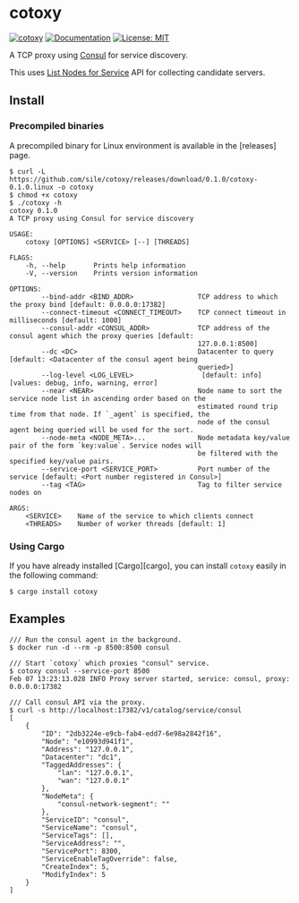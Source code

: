 cotoxy
======

[![cotoxy](http://meritbadge.herokuapp.com/cotoxy)](https://crates.io/crates/cotoxy)
[![Documentation](https://docs.rs/cotoxy/badge.svg)](https://docs.rs/cotoxy)
[![License: MIT](https://img.shields.io/badge/license-MIT-blue.svg)](LICENSE)

A TCP proxy using [Consul][consul] for service discovery.

This uses [List Nodes for Service] API for collecting candidate servers.

[consul]: https://www.consul.io/
[List Nodes for Service]: https://www.consul.io/api/catalog.html#list-nodes-for-service

Install
--------

### Precompiled binaries

A precompiled binary for Linux environment is available in the [releases] page.

```console
$ curl -L https://github.com/sile/cotoxy/releases/download/0.1.0/cotoxy-0.1.0.linux -o cotoxy
$ chmod +x cotoxy
$ ./cotoxy -h
cotoxy 0.1.0
A TCP proxy using Consul for service discovery

USAGE:
    cotoxy [OPTIONS] <SERVICE> [--] [THREADS]

FLAGS:
    -h, --help       Prints help information
    -V, --version    Prints version information

OPTIONS:
        --bind-addr <BIND_ADDR>                TCP address to which the proxy bind [default: 0.0.0.0:17382]
        --connect-timeout <CONNECT_TIMEOUT>    TCP connect timeout in milliseconds [default: 1000]
        --consul-addr <CONSUL_ADDR>            TCP address of the consul agent which the proxy queries [default:
                                               127.0.0.1:8500]
        --dc <DC>                              Datacenter to query [default: <Datacenter of the consul agent being
                                               queried>]
        --log-level <LOG_LEVEL>                 [default: info]  [values: debug, info, warning, error]
        --near <NEAR>                          Node name to sort the service node list in ascending order based on the
                                               estimated round trip time from that node. If `_agent` is specified, the
                                               node of the consul agent being queried will be used for the sort.
        --node-meta <NODE_META>...             Node metadata key/value pair of the form `key:value`. Service nodes will
                                               be filtered with the specified key/value pairs.
        --service-port <SERVICE_PORT>          Port number of the service [default: <Port number registered in Consul>]
        --tag <TAG>                            Tag to filter service nodes on

ARGS:
    <SERVICE>    Name of the service to which clients connect
    <THREADS>    Number of worker threads [default: 1]
```

### Using Cargo

If you have already installed [Cargo][cargo], you can install `cotoxy` easily in the following command:

```console
$ cargo install cotoxy
```

Examples
--------

```console
/// Run the consul agent in the background.
$ docker run -d --rm -p 8500:8500 consul

/// Start `cotoxy` which proxies "consul" service.
$ cotoxy consul --service-port 8500
Feb 07 13:23:13.028 INFO Proxy server started, service: consul, proxy: 0.0.0.0:17382

/// Call consul API via the proxy.
$ curl -s http://localhost:17382/v1/catalog/service/consul
[
    {
        "ID": "2db3224e-e9cb-fab4-edd7-6e98a2842f16",
        "Node": "e10993d941f1",
        "Address": "127.0.0.1",
        "Datacenter": "dc1",
        "TaggedAddresses": {
            "lan": "127.0.0.1",
            "wan": "127.0.0.1"
        },
        "NodeMeta": {
            "consul-network-segment": ""
        },
        "ServiceID": "consul",
        "ServiceName": "consul",
        "ServiceTags": [],
        "ServiceAddress": "",
        "ServicePort": 8300,
        "ServiceEnableTagOverride": false,
        "CreateIndex": 5,
        "ModifyIndex": 5
    }
]
```
